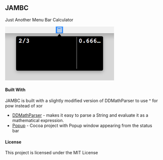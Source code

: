 ## JAMBC

Just Another Menu Bar Calculator

![alt text](JAMBC.png "Logo Title Text 1")

#### Built With
JAMBC is built with a slightly modified version of DDMathParser to use ^ for pow instead of xor

* [DDMathParser](https://github.com/davedelong/DDMathParser) - makes it easy to parse a String and evaluate it as a mathematical expression.
* [Popup](https://github.com/shpakovski/Popup) -  Cocoa project with Popup window appearing from the status bar


#### License

This project is licensed under the MIT License
